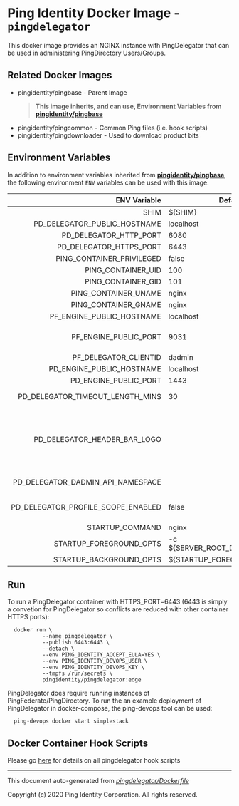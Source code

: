 
# Ping Identity Docker Image - `pingdelegator`

This docker image provides an NGINX instance with PingDelegator
that can be used in administering PingDirectory Users/Groups.

## Related Docker Images
- pingidentity/pingbase - Parent Image
	>**This image inherits, and can use, Environment Variables from [pingidentity/pingbase](https://pingidentity-devops.gitbook.io/devops/dockerimagesref/pingbase)**
- pingidentity/pingcommon - Common Ping files (i.e. hook scripts)
- pingidentity/pingdownloader - Used to download product bits

## Environment Variables
In addition to environment variables inherited from **[pingidentity/pingbase](https://pingidentity-devops.gitbook.io/devops/docker-images/pingbase)**,
the following environment `ENV` variables can be used with 
this image. 

| ENV Variable  | Default     | Description
| ------------: | ----------- | ---------------------------------
| SHIM  | ${SHIM}  | 
| PD_DELEGATOR_PUBLIC_HOSTNAME  | localhost  | 
| PD_DELEGATOR_HTTP_PORT  | 6080  | 
| PD_DELEGATOR_HTTPS_PORT  | 6443  | 
| PING_CONTAINER_PRIVILEGED  | false  | Container uid/gid and uname/gname that are required for nginx 
| PING_CONTAINER_UID  | 100  | 
| PING_CONTAINER_GID  | 101  | 
| PING_CONTAINER_UNAME  | nginx  | 
| PING_CONTAINER_GNAME  | nginx  | 
| PF_ENGINE_PUBLIC_HOSTNAME  | localhost  | The hostname for the public Ping Federate instance used for SSO. 
| PF_ENGINE_PUBLIC_PORT  | 9031  | The port for the public Ping Federate instance used for SSO. NOTE: If using port 443 along with a base URL with no specified port, set to an empty string. 
| PF_DELEGATOR_CLIENTID  | dadmin  | The client id that was set up with Ping Federate for Ping Delegator. 
| PD_ENGINE_PUBLIC_HOSTNAME  | localhost  | The hostname for the DS instance the app will be interfacing with. 
| PD_ENGINE_PUBLIC_PORT  | 1443  | The HTTPS port for the DS instance the app will be interfacing with. 
| PD_DELEGATOR_TIMEOUT_LENGTH_MINS  | 30  | The length of time (in minutes) until the session will require a new login attempt 
| PD_DELEGATOR_HEADER_BAR_LOGO  |   | The filename used as the logo in the header bar, relative to this application's build directory. Note about logos: The size of the image will be scaled down to fit 22px of height and a max-width of 150px. For best results, it is advised to make the image close to this height and width ratio as well as to crop out any blank spacing around the logo to maximize its presentation. e.g. '${SERVER_ROOT_DIR}/html/delegator/images/my_company_logo.png' 
| PD_DELEGATOR_DADMIN_API_NAMESPACE  |   | The namespace for the Delegated Admin API on the DS instance. In most cases, this does not need to be set here. e.g. 'dadmin/v2' 
| PD_DELEGATOR_PROFILE_SCOPE_ENABLED  | false  | Set to true if the "profile" scope is supported for the Delegated Admin OIDC client on PingFederate and you wish to use it to show the current user's name in the navigation. 
| STARTUP_COMMAND  | nginx  | 
| STARTUP_FOREGROUND_OPTS  | -c ${SERVER_ROOT_DIR}/etc/nginx.conf  | 
| STARTUP_BACKGROUND_OPTS  | ${STARTUP_FOREGROUND_OPTS}  | 
## Run
To run a PingDelegator container with HTTPS_PORT=6443 (6443 is simply a convetion for
PingDelegator so conflicts are reduced with other container HTTPS ports):

```shell
  docker run \
           --name pingdelegator \
           --publish 6443:6443 \
           --detach \
           --env PING_IDENTITY_ACCEPT_EULA=YES \
           --env PING_IDENTITY_DEVOPS_USER \
           --env PING_IDENTITY_DEVOPS_KEY \
           --tmpfs /run/secrets \
           pingidentity/pingdelegator:edge
```

PingDelegator does require running instances of PingFederate/PingDirectory.  To
run the an example deployment of PingDelegator in docker-compose, the ping-devops
tool can be used:

```shell
  ping-devops docker start simplestack
```
## Docker Container Hook Scripts
Please go [here](https://github.com/pingidentity/pingidentity-devops-getting-started/tree/master/docs/docker-images/pingdelegator/hooks/README.md) for details on all pingdelegator hook scripts

---
This document auto-generated from _[pingdelegator/Dockerfile](https://github.com/pingidentity/pingidentity-docker-builds/blob/master/pingdelegator/Dockerfile)_

Copyright (c) 2020 Ping Identity Corporation. All rights reserved.
